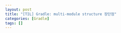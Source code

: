 ```yaml
---
layout: post
title: "[TIL] Gradle: multi-module structure 장단점"
categories: [Gradle]
tags: []
---
```


